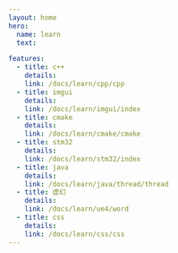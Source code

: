 ```yaml
---
layout: home
hero:
  name: learn
  text: 

features:
  - title: c++
    details: 
    link: /docs/learn/cpp/cpp
  - title: imgui
    details:
    link: /docs/learn/imgui/index    
  - title: cmake
    details:
    link: /docs/learn/cmake/cmake    
  - title: stm32
    details:
    link: /docs/learn/stm32/index
  - title: java
    details:
    link: /docs/learn/java/thread/thread
  - title: 虚幻
    details:
    link: /docs/learn/ue4/word
  - title: css
    details:
    link: /docs/learn/css/css
---
```

